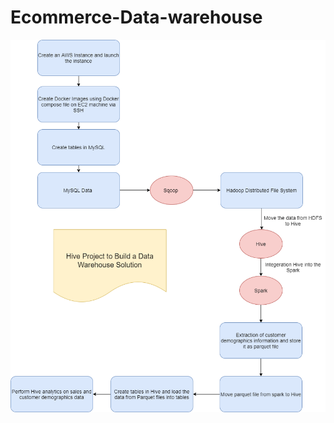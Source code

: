 # Ecommerce-Data-warehouse

![Designed-Solution](Hive-Project-to-build-Data-Warehouse-Solution.png)
